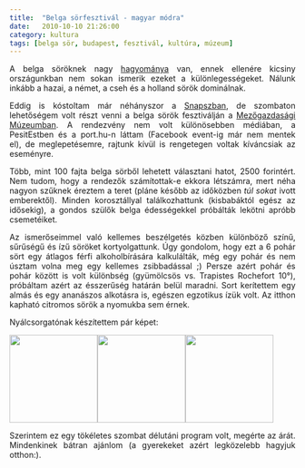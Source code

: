 ```yaml
---
title:  "Belga sörfesztivál - magyar módra"
date:   2010-10-10 21:26:00
category: kultura
tags: [belga sör, budapest, fesztivál, kultúra, múzeum]
---
```


<p style="text-align: justify;">
A belga söröknek nagy <a href="http://matrozkocsma.hu/bsh2/index.php?menu0=magunkrol">hagyománya</a> van, ennek ellenére kicsiny országunkban nem sokan ismerik ezeket a különlegességeket. Nálunk inkább a hazai, a német, a cseh és a holland sörök dominálnak.
</p>

<p style="text-align: justify;">
Eddig is kóstoltam már néhányszor a <a href="http://bpex.hu/?obj=3457">Snapszban</a>, de szombaton lehetőségem volt részt venni a belga sörök fesztiválján a <a href="http://www.mezogazdasagimuzeum.hu/article.php?article_id=322">Mezőgazdasági Múzeumban</a>.&nbsp;A rendezvény nem volt különösebben médiában, a PesitEstben és a port.hu-n láttam (Facebook event-ig már nem mentek el),&nbsp;de meglepetésemre, rajtunk kívül is rengetegen voltak kíváncsiak az eseményre.</p>

<p style="text-align: justify;">
Több, mint 100 fajta belga sörből lehetett választani hatot, 2500 forintért. Nem tudom, hogy a rendezők számítottak-e ekkora létszámra, mert néha nagyon szűknek éreztem a teret (pláne később az időközben <i>túl sokat</i> ivott emberektől).&nbsp;Minden korosztállyal találkozhattunk (kisbabáktól egész az idősekig), a gondos szülők belga édességekkel próbálták lekötni apróbb csemetéiket.</p>

<p style="text-align: justify;">
Az ismerőseimmel való kellemes beszélgetés közben különböző színű, sűrűségű és ízű söröket kortyolgattunk. Úgy gondolom, hogy ezt a 6 pohár sört egy átlagos férfi alkoholbírására kalkulálták, még egy pohár és nem úsztam volna meg egy kellemes zsibbadással ;) Persze azért pohár és pohár között is volt különbség (gyümölcsös vs. Trapistes Rochefort 10°), próbáltam azért az&nbsp;ésszerűség határán belül maradni. Sort kerítettem egy almás és egy ananászos alkotásra is, egészen egzotikus ízük volt. Az itthon kapható citromos sörök a nyomukba sem érnek.</p>

<p style="text-align: justify;">
Nyálcsorgatónak készítettem pár képet:</p>

<div style="float: left;">
<a href="http://3.bp.blogspot.com/_6H-od5Nnixo/TLIM5dis3XI/AAAAAAAAA7c/M-OcXOYVOWQ/s1600/IMAG0058.jpg"><img border="0" height="155" src="http://3.bp.blogspot.com/_6H-od5Nnixo/TLIM5dis3XI/AAAAAAAAA7c/M-OcXOYVOWQ/s320/IMAG0058.jpg" /></a></div>

<div style="float: left;">
<a href="http://2.bp.blogspot.com/_6H-od5Nnixo/TLIMzgcCaNI/AAAAAAAAA7Y/_2rtF4-cKuQ/s1600/IMAG0057.jpg"><img border="0" height="155" src="http://2.bp.blogspot.com/_6H-od5Nnixo/TLIMzgcCaNI/AAAAAAAAA7Y/_2rtF4-cKuQ/s320/IMAG0057.jpg" /></a></div>

<div style="float: left;">
<a href="http://4.bp.blogspot.com/_6H-od5Nnixo/TLIM_-Zsw-I/AAAAAAAAA7g/thCCw6gljcw/s1600/IMAG0059.jpg"><img border="0" height="155" src="http://4.bp.blogspot.com/_6H-od5Nnixo/TLIM_-Zsw-I/AAAAAAAAA7g/thCCw6gljcw/s320/IMAG0059.jpg" /></a></div>

<div style="clear: both;">
</div>

<p style="text-align: justify;">
Szerintem ez egy tökéletes szombat délutáni program volt, megérte az árát. Mindenkinek bátran ajánlom (a gyerekeket azért legközelebb hagyjuk otthon:).</p>
